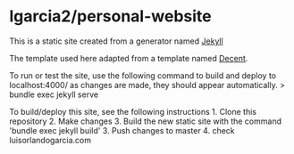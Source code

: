 # lgarcia2/personal-website

This is a static site created from a generator named [Jekyll](https://jekyllrb.com/docs/home/)

The template used here adapted from a template named [Decent](https://github.com/serenader2014/decent). 

To run or test the site, use the following command to build and deploy to localhost:4000/ as changes are made, they should appear automatically.
    > bundle exec jekyll serve

To build/deploy this site, see the following instructions
    1. Clone this repository
    2. Make changes
    3. Build the new static site with the command 'bundle exec jekyll build'
    3. Push changes to master
    4. check luisorlandogarcia.com
